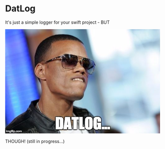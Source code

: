 # DatLog
It's just a simple logger for your swift project - BUT

![](https://github.com/Jhonnyc/DatLog/blob/master/DatLog/cover.jpeg)

THOUGH! (still in progress...)
